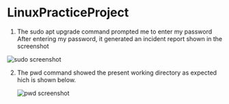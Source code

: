 # LinuxPracticeProject
1. The sudo apt upgrade command prompted me to enter my password
After entering my password, it generated an incident report shown in the screenshot

![sudo screenshot](https://github.com/oghare01/LinuxPracticeProject/assets/141191975/96d74e06-eb41-4ee4-8acc-3ab37253564d)


2. The pwd command showed the present working directory as expected hich is shown below.
  
   ![pwd screenshot](https://github.com/oghare01/LinuxPracticeProject/assets/141191975/14e54cd3-0f5d-4875-a16f-5c9c23aea902)
